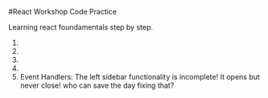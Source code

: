#React Workshop Code Practice

Learning react foundamentals step by step.

1)
2)
3)
4)
5) Event Handlers:
  The left sidebar functionality is incomplete! It opens but never close! who can save the day fixing that?
